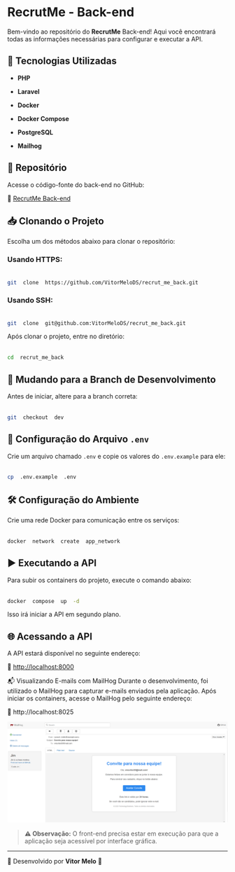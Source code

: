 # RecrutMe - Back-end

Bem-vindo ao repositório do **RecrutMe** Back-end! Aqui você encontrará todas as informações necessárias para configurar e executar a API.

## 🚀 Tecnologias Utilizadas

-   **PHP**

-   **Laravel**

-   **Docker**

-   **Docker Compose**

-   **PostgreSQL**

-   **Mailhog**

## 📂 Repositório

Acesse o código-fonte do back-end no GitHub:

🔗 [RecrutMe Back-end](https://github.com/VitorMeloDS/recrut_me_back)

## 📥 Clonando o Projeto

Escolha um dos métodos abaixo para clonar o repositório:

### Usando HTTPS:

```sh

git  clone  https://github.com/VitorMeloDS/recrut_me_back.git

```

### Usando SSH:

```sh

git  clone  git@github.com:VitorMeloDS/recrut_me_back.git

```

Após clonar o projeto, entre no diretório:

```sh

cd  recrut_me_back

```

## 🔀 Mudando para a Branch de Desenvolvimento

Antes de iniciar, altere para a branch correta:

```sh

git  checkout  dev

```

## 🔧 Configuração do Arquivo `.env`

Crie um arquivo chamado `.env` e copie os valores do `.env.example` para ele:

```sh

cp  .env.example  .env

```

## 🛠️ Configuração do Ambiente

Crie uma rede Docker para comunicação entre os serviços:

```sh

docker  network  create  app_network

```

## ▶️ Executando a API

Para subir os containers do projeto, execute o comando abaixo:

```sh

docker  compose  up  -d

```

Isso irá iniciar a API em segundo plano.

## 🌐 Acessando a API

A API estará disponível no seguinte endereço:

🔗 [http://localhost:8000](http://localhost:8000)

📬 Visualizando E-mails com MailHog
Durante o desenvolvimento, foi utilizado o MailHog para capturar e-mails enviados pela aplicação.
Após iniciar os containers, acesse o MailHog pelo seguinte endereço:

🔗 http://localhost:8025

![MailHog](docs/images/mailhog.png)

> **⚠️ Observação:** O front-end precisa estar em execução para que a aplicação seja acessível por interface gráfica.

---

📌 Desenvolvido por **Vitor Melo** 🚀
